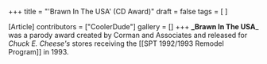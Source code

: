 +++
title = "'Brawn In The USA' (CD Award)"
draft = false
tags = [ ]

[Article]
contributors = ["CoolerDude"]
gallery = []
+++
**_Brawn In The USA**_ was a parody award created by Corman and Associates and released for _Chuck E. Cheese's_ stores receiving the [[SPT 1992/1993 Remodel Program]] in 1993.